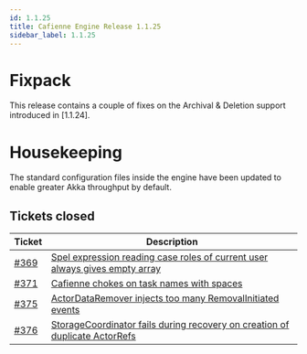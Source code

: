 ```yaml
---
id: 1.1.25
title: Cafienne Engine Release 1.1.25
sidebar_label: 1.1.25
---
```


# Fixpack
This release contains a couple of fixes on the Archival & Deletion support introduced in [1.1.24].

# Housekeeping
The standard configuration files inside the engine have been updated to enable greater Akka throughput by default.

## Tickets closed
| Ticket   | Description |
|----------|-------------|
| [#369](https://github.com/cafienne/cafienne-engine/issues/369) | [Spel expression reading case roles of current user always gives empty array](https://github.com/cafienne/cafienne-engine/issues/369)
| [#371](https://github.com/cafienne/cafienne-engine/issues/371) | [Cafienne chokes on task names with spaces](https://github.com/cafienne/cafienne-engine/issues/371)
| [#375](https://github.com/cafienne/cafienne-engine/issues/375) | [ActorDataRemover injects too many RemovalInitiated events](https://github.com/cafienne/cafienne-engine/issues/375)
| [#376](https://github.com/cafienne/cafienne-engine/issues/376) | [StorageCoordinator fails during recovery on creation of duplicate ActorRefs](https://github.com/cafienne/cafienne-engine/issues/376)

